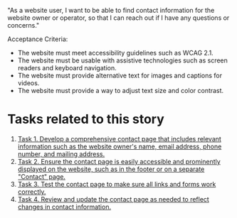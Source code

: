 "As a website user, I want to be able to find contact information for the website owner or operator, so that I can 
reach out if I have any questions or concerns."

Acceptance Criteria:

* The website must meet accessibility guidelines such as WCAG 2.1.
* The website must be usable with assistive technologies such as screen readers and keyboard navigation.
* The website must provide alternative text for images and captions for videos.
* The website must provide a way to adjust text size and color contrast.


# Tasks related to this story
1. [Task 1. Develop a comprehensive contact page that includes relevant information such as the website owner's name, 
email address, phone number, and mailing address.](tasks/task_3.2.4.1.md)
2. [Task 2. Ensure the contact page is easily accessible and prominently displayed on the website, such as in the 
footer or on a separate "Contact" page.](tasks/task_3.2.4.2.md)
3. [Task 3. Test the contact page to make sure all links and forms work correctly.](tasks/task_3.2.4.3.md)
4. [Task 4. Review and update the contact page as needed to reflect changes in contact information.](tasks/task_3.2.4.4.md)
